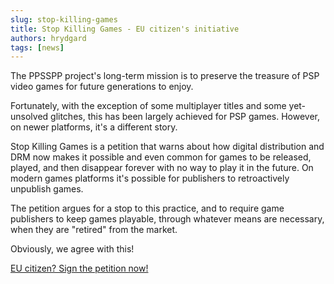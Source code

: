 ```yaml
---
slug: stop-killing-games
title: Stop Killing Games - EU citizen's initiative
authors: hrydgard
tags: [news]
---
```


The PPSSPP project's long-term mission is to preserve the treasure of PSP video games for future generations to enjoy.

Fortunately, with the exception of some multiplayer titles and some yet-unsolved glitches, this has been largely achieved for PSP games. However, on newer platforms, it's a different story.

Stop Killing Games is a petition that warns about how digital distribution and DRM now makes it possible and even common for games to be released, played, and then disappear forever with no way to play it in the future. On modern games platforms it's possible for publishers to retroactively unpublish games.

The petition argues for a stop to this practice, and to require game publishers to keep games playable, through whatever means are necessary, when they are "retired" from the market.

Obviously, we agree with this!

[EU citizen? Sign the petition now!](https://www.stopkillinggames.com/)
